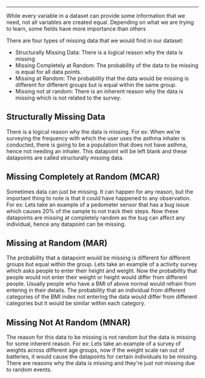 ___
While every variable in a dataset can provide some information that we need, not all variables are created equal. Depending on what we are trying to learn, some fields have more importance than others

There are four types of missing data that we would find in our dataset:
- Structurally Missing Data: There is a logical reason why the data is missing
- Missing Completely at Random: The probability of the data to be missing is equal for all data points. 
- Missing at Random: The probability that the data would be missing is different for different groups but is equal within the same group.
- Missing not at random: There is an inherent reason why the data is missing which is not related to the survey.

## Structurally Missing Data 
There is a logical reason why the data is missing. For ex: When we're surveying the frequency with which the user uses the asthma inhaler is conducted, there is going to be a population that does not have asthma, hence not needing an inhaler. This datapoint will be left blank and these datapoints are called structurally missing data. 


## Missing Completely at Random (MCAR)
Sometimes data can just be missing. It can happen for any reason, but the important thing to note is that it could have happened to any observation. For ex: Lets take an example of a pedometer sensor that has a bug issue which causes 20% of the sample to not track their steps. Now these datapoints are missing at completely random as the bug can affect any individual, hence any datapoint can be missing.

## Missing at Random (MAR)
The probability that a datapoint would be missing is different for different groups but equal within the group. Lets take an example of a activity survey which asks people to enter their height and weight. Now the probability that people would not enter their weight or height would differ from different people. Usually people who have a BMI of above normal would refrain from entering in their details. The probability that an individual from different categories of the BMI index not entering the data would differ from different categories but it would be similar within each category. 


## Missing Not At Random (MNAR)
The reason for this data to be missing is not random but the data is missing for some inherent reason. For ex: Lets take an example of a survey of weights across different age groups, now if the weight scale ran out of batteries, it would cause the datapoints for certain individuals to be missing. There are reasons why the data is missing and they're just not missing due to random events.
